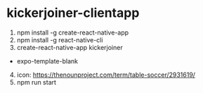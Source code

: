 # kickerjoiner-clientapp

1. npm install -g create-react-native-app
2. npm install -g react-native-cli
3. create-react-native-app kickerjoiner
  - expo-template-blank
4. icon: https://thenounproject.com/term/table-soccer/2931619/
5. npm run start

